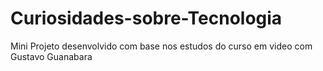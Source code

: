 # Curiosidades-sobre-Tecnologia
<p> Mini Projeto desenvolvido com base nos estudos do curso em video com Gustavo Guanabara </p>

 
